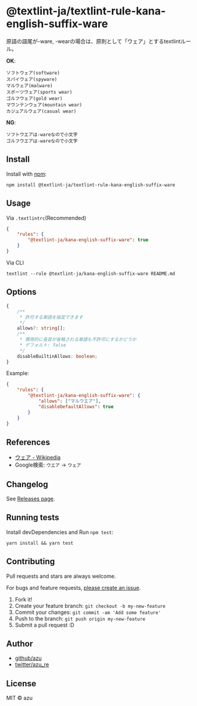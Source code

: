 # @textlint-ja/textlint-rule-kana-english-suffix-ware

原語の語尾が-ware, -wearの場合は、原則として「ウェア」とするtextlintルール。

**OK**:

```
ソフトウェア(software)
スパイウェア(spyware)
マルウェア(malware)
スポーツウェア(sports wear)
ゴルフウェア(gold wear)
マウンテンウェア(mountain wear)
カジュアルウェア(casual wear)
```

**NG**:

```
ソフトウエアは-wareなので小文字
ゴルフウエアは-wareなので小文字
```


## Install

Install with [npm](https://www.npmjs.com/):

    npm install @textlint-ja/textlint-rule-kana-english-suffix-ware

## Usage

Via `.textlintrc`(Recommended)

```json
{
    "rules": {
        "@textlint-ja/kana-english-suffix-ware": true
    }
}
```

Via CLI

```
textlint --rule @textlint-ja/kana-english-suffix-ware README.md
```

## Options

```ts
{
    /**
     * 許可する単語を指定できます
     */
    allows?: string[];
    /**
     * 慣用的に長音が省略される単語も不許可にするかどうか
     * デフォルト: false
     */
    disableBuiltinAllows: boolean;
}
```

Example:

```json
{
    "rules": {
        "@textlint-ja/kana-english-suffix-ware": {
            "allows": ["マルウエア"],
            "disableDefaultAllows": true
        }
    }
}
```

## References

- [ウェア - Wikipedia](https://ja.wikipedia.org/wiki/%E3%82%A6%E3%82%A7%E3%82%A2)
- Google検索: `ウエア` -> `ウェア`

## Changelog

See [Releases page](https://github.com/textlint-ja/textlint-rule-preset-foreign-language-writing/releases).

## Running tests

Install devDependencies and Run `npm test`:

    yarn install && yarn test

## Contributing

Pull requests and stars are always welcome.

For bugs and feature requests, [please create an issue](https://github.com/textlint-ja/textlint-rule-preset-foreign-language-writing/issues).

1. Fork it!
2. Create your feature branch: `git checkout -b my-new-feature`
3. Commit your changes: `git commit -am 'Add some feature'`
4. Push to the branch: `git push origin my-new-feature`
5. Submit a pull request :D

## Author

- [github/azu](https://github.com/azu)
- [twitter/azu_re](https://twitter.com/azu_re)

## License

MIT © azu
